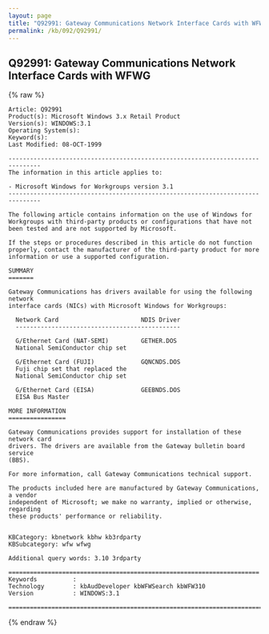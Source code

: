 ```yaml
---
layout: page
title: "Q92991: Gateway Communications Network Interface Cards with WFWG"
permalink: /kb/092/Q92991/
---
```


## Q92991: Gateway Communications Network Interface Cards with WFWG

{% raw %}

	Article: Q92991
	Product(s): Microsoft Windows 3.x Retail Product
	Version(s): WINDOWS:3.1
	Operating System(s): 
	Keyword(s): 
	Last Modified: 08-OCT-1999
	
	-------------------------------------------------------------------------------
	The information in this article applies to:
	
	- Microsoft Windows for Workgroups version 3.1 
	-------------------------------------------------------------------------------
	
	The following article contains information on the use of Windows for
	Workgroups with third-party products or configurations that have not
	been tested and are not supported by Microsoft.
	
	If the steps or procedures described in this article do not function
	properly, contact the manufacturer of the third-party product for more
	information or use a supported configuration.
	
	SUMMARY
	=======
	
	Gateway Communications has drivers available for using the following network
	interface cards (NICs) with Microsoft Windows for Workgroups:
	
	  Network Card                       NDIS Driver
	  ----------------------------------------------
	
	  G/Ethernet Card (NAT-SEMI)         GETHER.DOS
	  National SemiConductor chip set
	
	  G/Ethernet Card (FUJI)             GQNCNDS.DOS
	  Fuji chip set that replaced the
	  National SemiConductor chip set
	
	  G/Ethernet Card (EISA)             GEEBNDS.DOS
	  EISA Bus Master
	
	MORE INFORMATION
	================
	
	Gateway Communications provides support for installation of these network card
	drivers. The drivers are available from the Gateway bulletin board service
	(BBS).
	
	For more information, call Gateway Communications technical support.
	
	The products included here are manufactured by Gateway Communications, a vendor
	independent of Microsoft; we make no warranty, implied or otherwise, regarding
	these products' performance or reliability.
	
	
	KBCategory: kbnetwork kbhw kb3rdparty
	KBSubcategory: wfw wfwg
	
	Additional query words: 3.10 3rdparty
	
	======================================================================
	Keywords          :  
	Technology        : kbAudDeveloper kbWFWSearch kbWFW310
	Version           : WINDOWS:3.1
	
	=============================================================================
	

{% endraw %}

